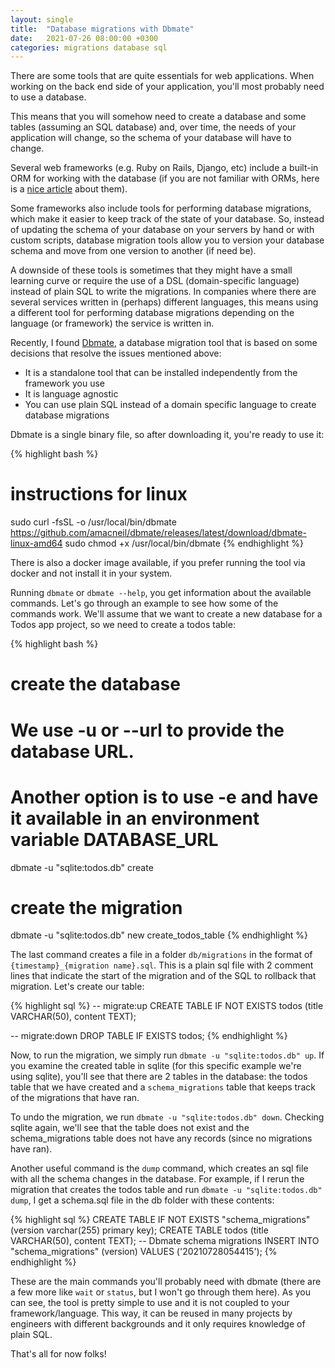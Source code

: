 ```yaml
---
layout: single
title:  "Database migrations with Dbmate"
date:   2021-07-26 08:00:00 +0300
categories: migrations database sql
---
```

There are some tools that are quite essentials for web applications. When working on the back end side of your application, you'll most probably need to use a database.

This means that you will somehow need to create a database and some tables (assuming an SQL database) and, over time, the needs of your application will change, so the schema of your database will have to change.

Several web frameworks (e.g. Ruby on Rails, Django, etc) include a built-in ORM for working with the database (if you are not familiar with ORMs, here is a <a href="https://www.fullstackpython.com/object-relational-mappers-orms.html" target="_blank" rel="noopener nofollow">nice article</a> about them). 

Some frameworks also include tools for performing database migrations, which make it easier to keep track of the state of your database. So, instead of updating the schema of your database on your servers by hand or with custom scripts, database migration tools allow you to version your database schema and move from one version to another (if need be).

A downside of these tools is sometimes that they might have a small learning curve or require the use of a DSL (domain-specific language) instead of plain SQL to write the migrations. In companies where there are several services written in (perhaps) different languages, this means using a different tool for performing database migrations depending on the language (or framework) the service is written in.

Recently, I found <a href="https://github.com/amacneil/dbmate" target="_blank" rel="noopener nofollow">Dbmate</a>, a database migration tool that is based on some decisions that resolve the issues mentioned above:

* It is a standalone tool that can be installed independently from the framework you use
* It is language agnostic
* You can use plain SQL instead of a domain specific language to create database migrations

Dbmate is a single binary file, so after downloading it, you're ready to use it:

{% highlight bash %}
# instructions for linux
sudo curl -fsSL -o /usr/local/bin/dbmate https://github.com/amacneil/dbmate/releases/latest/download/dbmate-linux-amd64
sudo chmod +x /usr/local/bin/dbmate
{% endhighlight %}

There is also a docker image available, if you prefer running the tool via docker and not install it in your system.

Running ```dbmate``` or ```dbmate --help```, you get information about the available commands. Let's go through an example to see how some of the commands work. We'll assume that we want to create a new database for a Todos app project, so we need to create a todos table:

{% highlight bash %}
# create the database
# We use -u or --url to provide the database URL.
# Another option is to use -e and have it available in an environment variable DATABASE_URL
dbmate -u "sqlite:todos.db" create

# create the migration
dbmate -u "sqlite:todos.db" new create_todos_table
{% endhighlight %}

The last command creates a file in a folder ```db/migrations``` in the format of ```{timestamp}_{migration name}.sql```. This is a plain sql file with 2 comment lines that indicate the start of the migration and of the SQL to rollback that migration. Let's create our table:

{% highlight sql %}
-- migrate:up
CREATE TABLE IF NOT EXISTS todos (title VARCHAR(50), content TEXT);

-- migrate:down
DROP TABLE IF EXISTS todos;
{% endhighlight %}

Now, to run the migration, we simply run ```dbmate -u "sqlite:todos.db" up```. If you examine the created table in sqlite (for this specific example we're using sqlite), you'll see that there are 2 tables in the database: the todos table that we have created and a ```schema_migrations``` table that keeps track of the migrations that have ran.

To undo the migration, we run ```dbmate -u "sqlite:todos.db" down```. Checking sqlite again, we'll see that the table does not exist and the schema_migrations table does not have any records (since no migrations have ran).

Another useful command is the ```dump``` command, which creates an sql file with all the schema changes in the database. For example, if I rerun the migration that creates the todos table and run ```dbmate -u "sqlite:todos.db" dump```, I get a schema.sql file in the db folder with these contents:

{% highlight sql %}
CREATE TABLE IF NOT EXISTS "schema_migrations" (version varchar(255) primary key);
CREATE TABLE todos (title VARCHAR(50), content TEXT);
-- Dbmate schema migrations
INSERT INTO "schema_migrations" (version) VALUES
  ('20210728054415');
{% endhighlight %}

These are the main commands you'll probably need with dbmate (there are a few more like ```wait``` or ```status```, but I won't go through them here). As you can see, the tool is pretty simple to use and it is not coupled to your framework/language. This way, it can be reused in many projects by engineers with different backgrounds and it only requires knowledge of plain SQL.

That's all for now folks!
